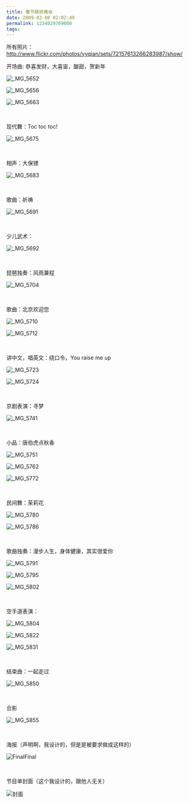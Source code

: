 ```yaml
---
title: 春节联欢晚会
date: 2009-02-08 02:02:49
permalink: 1234029769000
tags: 
---
```


<p>所有照片：<a title="http://www.flickr.com/photos/yyqian/sets/72157613266283987/show/" href="http://www.flickr.com/photos/yyqian/sets/72157613266283987/show/">http://www.flickr.com/photos/yyqian/sets/72157613266283987/show/</a></p>  <p>开场曲: 恭喜发财，大喜宙，酸甜，贺新年</p>  <p><img alt="_MG_5652" src="http://static.flickr.com/3392/3249748696_f5a07f9616.jpg" border="0" /></p>  <p><img alt="_MG_5656" src="http://static.flickr.com/3298/3248921481_16f515f8bb.jpg" border="0" /></p>  <p><img alt="_MG_5663" src="http://static.flickr.com/3325/3248922371_eafc0594f4.jpg" border="0" /></p>  <p>&#160;</p>  <p>现代舞：Toc toc toc!</p>  <p><img alt="_MG_5675" src="http://static.flickr.com/3449/3248926567_ea4c0df9a1.jpg" border="0" /></p>  <p>&#160;</p>  <p>相声：大保镖</p>  <p><img alt="_MG_5683" src="http://static.flickr.com/3260/3248929695_b299855093.jpg" border="0" /></p>  <p>&#160;</p>  <p>歌曲：祈祷</p>  <p><img alt="_MG_5691" src="http://static.flickr.com/3064/3248930891_7295b08843.jpg" border="0" /></p>  <p>&#160;</p>  <p>少儿武术：</p>  <p><img alt="_MG_5692" src="http://static.flickr.com/3484/3248932529_ca7f954c79.jpg" border="0" /></p>  <p>&#160;</p>  <p>琵琶独奏：风雨兼程</p>  <p><img alt="_MG_5704" src="http://static.flickr.com/3085/3249766774_79c5347848.jpg" border="0" /></p>  <p>&#160;</p>  <p>歌曲：北京欢迎您</p>  <p><img alt="_MG_5710" src="http://static.flickr.com/3350/3248941325_e1a47358df.jpg" border="0" /></p>  <p><img alt="_MG_5712" src="http://static.flickr.com/3347/3248942823_8f898772bd.jpg" border="0" /></p>  <p>&#160;</p>  <p>讲中文，唱英文：绕口令，You raise me up</p>  <p><img alt="_MG_5723" src="http://static.flickr.com/3345/3248950193_e387e7e570.jpg" border="0" /></p>  <p><img alt="_MG_5724" src="http://static.flickr.com/3333/3248951555_db37f80ea1.jpg" border="0" /></p>  <p>&#160;</p>  <p>京剧表演：寻梦</p>  <p><img alt="_MG_5741" src="http://static.flickr.com/3536/3248956849_3ed7820bf5.jpg" border="0" /></p>  <p>&#160;</p>  <p>小品：唐伯虎点秋香</p>  <p><img alt="_MG_5751" src="http://static.flickr.com/3425/3249790496_d95e1d127f.jpg" border="0" /></p>  <p><img alt="_MG_5762" src="http://static.flickr.com/3468/3248976051_4b6c406f5d.jpg" border="0" /></p>  <p><img alt="_MG_5772" src="http://static.flickr.com/3355/3248985807_63a8fa866d.jpg" border="0" /></p>  <p>&#160;</p>  <p>民间舞：茉莉花</p>  <p><img alt="_MG_5780" src="http://static.flickr.com/3081/3248993475_b647a4a478.jpg" border="0" /></p>  <p><img alt="_MG_5786" src="http://static.flickr.com/3470/3249827872_7cba60806b.jpg" border="0" /></p>  <p>&#160;</p>  <p>歌曲独奏：漫步人生，身体健康，其实很爱你</p>  <p><img alt="_MG_5791" src="http://static.flickr.com/3362/3249005935_5793b6f613.jpg" border="0" /></p>  <p><img alt="_MG_5795" src="http://static.flickr.com/3301/3249011131_66c3975725.jpg" border="0" /></p>  <p><img alt="_MG_5802" src="http://static.flickr.com/3423/3249844408_9069f5e1d5.jpg" border="0" /></p>  <p>&#160;</p>  <p>空手道表演：</p>  <p><img alt="_MG_5804" src="http://static.flickr.com/3382/3249017845_a1613290c7.jpg" border="0" /></p>  <p><img alt="_MG_5822" src="http://static.flickr.com/3497/3249860084_e248a6964e.jpg" border="0" /></p>  <p><img alt="_MG_5831" src="http://static.flickr.com/3052/3249036987_0106bdfdb5.jpg" border="0" /></p>  <p>&#160;</p>  <p>结束曲：一起走过</p>  <p><img alt="_MG_5850" src="http://static.flickr.com/3327/3249053337_21e7c691ba.jpg" border="0" /></p>  <p>&#160;</p>  <p>合影</p>  <p><img alt="_MG_5855" src="http://static.flickr.com/3491/3249882674_e9db518fc8.jpg" border="0" /></p>  <p>&#160;</p>  <p>海报（声明啊，我设计的，但是是被要求做成这样的）</p>  <p><img alt="FinalFinal" src="http://static.flickr.com/3398/3262017559_8e62cc021d.jpg" border="0" /></p>  <p>&#160;</p>  <p>节目单封面（这个我设计的，跟他人无关）</p>  <p><img alt="封面" src="http://static.flickr.com/3322/3262018351_a72f10ae29.jpg" border="0" /></p>